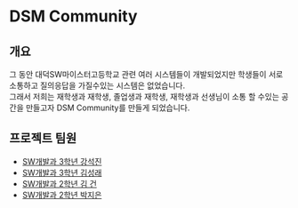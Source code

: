 # DSM Community

## 개요
그 동안 대덕SW마이스터고등학교 관련 여러 시스템들이 개발되었지만 학생들이 서로 소통하고 질의응답을 가질수있는 시스템은 없었습니다.  
그래서 저희는 재학생과 재학생, 졸업생과 재학생, 재학생과 선생님이 소통 할 수있는 공간을 만들고자 DSM Community를 만들게 되었습니다.

## 프로젝트 팀원
- [SW개발과 3학년 강석진](https://github.com/river-stone-jin)
- [SW개발과 3학년 김성래](https://github.com/rlatjdfo112)
- [SW개발과 2학년 김 건](https://github.com/DSMGun)
- [SW개발과 2학년 박지은](https://github.com/ground-silver0903)